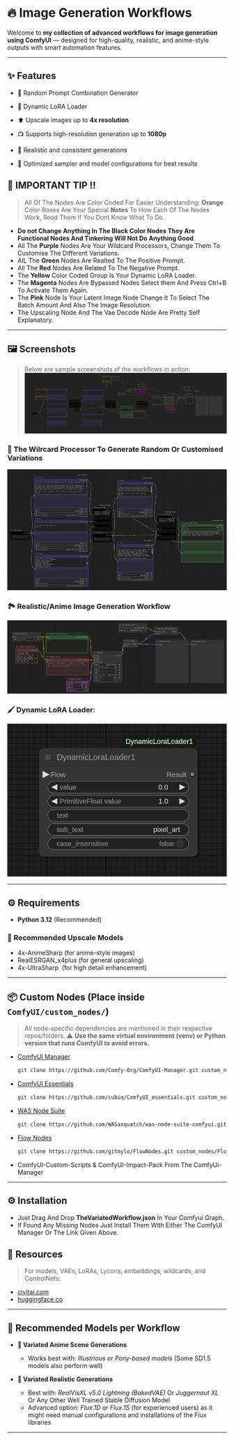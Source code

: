 # 🔥 Image Generation Workflows

Welcome to **my collection of advanced workflows for image generation using ComfyUI** — designed for high-quality, realistic, and anime-style outputs with smart automation features.

---

## ✨ Features

* 🔀 Random Prompt Combination Generator

* 🔀 Dynamic LoRA Loader

* ⬆️ Upscale images up to **4x resolution**

* 📺 Supports high-resolution generation up to **1080p**

* 🧐 Realistic and consistent generations

* 🌺 Optimized sampler and model configurations for best results


## 🧠 IMPORTANT TIP !!

> All Of The Nodes Are Color Coded For Easier Understanding:
> **Orange** Color Boxes Are Your Special **Notes** To How Each Of The Nodes Work, Read Them If You Dont Know What To Do.

* **Do not Change Anything In The Black Color Nodes They Are Functional Nodes And Tinkering Will Not Do Anything Good**.
* All The **Purple** Nodes Are Your Wildcard Processors, Change Them To Customise The Different Variations.
* AlL The **Green** Nodes Are Realted To The Positive Prompt.
* All The **Red** Nodes Are Related To The Negative Prompt.
* The **Yellow** Color Coded Group Is Your Dynamic LoRA Loader.
* The **Magenta** Nodes Are Bypassed Nodes Select them And Press Ctrl+B To Activate Them Again.
* The **Pink** Node Is Your Latent Image Node Change It To Select The Batch Amount And Also The Image Resolution.
* The Upscaling Node And The Vae Decode Node Are Pretty Self Explanatory.

---

## 🖼️ Screenshots

> Below are sample screenshots of the workflows in action:
![Screenshot](assets/FullWorkflow.png)


### 🧬 The Wilrcard Processor To Generate Random Or Customised Variations
![Screenshot](assets/ThePromptGenerator.png)


### 🏞️ Realistic/Anime Image Generation Workflow
![Screenshot](assets/TheImageGenerator.png)


### 🖌️ Dynamic LoRA Loader:
![Screenshot](assets/DynamicLoraLoader.png)

---

## ⚙️ Requirements

* **Python 3.12** (Recommended)

### 🔼 Recommended Upscale Models

* 4x-AnimeSharp (for anime-style images)
* RealESRGAN\_x4plus (for general upscaling)
* 4x-UltraSharp  (for high detail enhancement)

---

## 📦 Custom Nodes (Place inside `ComfyUI/custom_nodes/`)

> All node-specific dependencies are mentioned in their respective repos/folders.
> ⚠️ **Use the same virtual environment (venv) or Python version that runs ComfyUI to avoid errors.**

* [ComfyUI Manager](https://github.com/Comfy-Org/ComfyUI-Manager.git)

  ```bash
  git clone https://github.com/Comfy-Org/ComfyUI-Manager.git custom_nodes/ComfyUI-Manager
  ```

* [ComfyUI Essentials](https://github.com/cubiq/ComfyUI_essentials.git)

  ```bash
  git clone https://github.com/cubiq/ComfyUI_essentials.git custom_nodes/ComfyUI_essentials
  ```

* [WAS Node Suite](https://github.com/WASasquatch/was-node-suite-comfyui.git)

  ```bash
  git clone https://github.com/WASasquatch/was-node-suite-comfyui.git custom_nodes/was-node-suite-comfyui
  ```

* [Flow Nodes](https://github.com/gitmylo/FlowNodes.git)

  ```bash
  git clone https://github.com/gitmylo/FlowNodes.git custom_nodes/FlowNodes
  ```

* ComfyUI-Custom-Scripts & ComfyUI-Impact-Pack From The ComfyUi-Manager

---

## ⚙️ Installation

* Just Drag And Drop **TheVariatedWorkflow.json** In Your Comfyui Graph.
* If Found Any Missing Nodes Just Install Them With Either The ComfyUI Manager Or The Link Given Above.


## 🧠 Resources

> For models, VAEs, LoRAs, Lycoris, embeddings, wildcards, and ControlNets:

* [civitai.com](https://civitai.com)
* [huggingface.co](https://huggingface.co)

---

## 🧪 Recommended Models per Workflow

* **🎨 Variated Anime Scene Generations**

  * Works best with: *Illustrious* or *Pony-based models* (Some SD1.5 models also perform well)

* **📸 Variated Realistic Generations**

  * Best with: *RealVisXL v5.0 Lightning (BakedVAE)* Or *Juggernaut XL* Or Any Other Well Trained Stable Diffusion Model
  * Advanced option: *Flux.1D* or *Flux.1S* (for experienced users) as it might need manual configurations and installations of the Flux libraries

---
